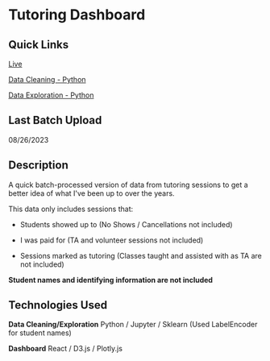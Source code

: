 # Tutoring Dashboard

## Quick Links

[Live](https://de-mark.github.io/tutoring_dashboard/)

[Data Cleaning - Python](https://github.com/de-mark/info/blob/main/src/data/data_cleaning.ipynb)

[Data Exploration - Python](https://github.com/de-mark/info/blob/main/src/data/data_exploration.ipynb)

## Last Batch Upload

08/26/2023

## Description

A quick batch-processed version of data from tutoring sessions to get a better idea of what I've been up to over the years.

This data only includes sessions that:

- Students showed up to (No Shows / Cancellations not included)

- I was paid for (TA and volunteer sessions not included)

- Sessions marked as tutoring (Classes taught and assisted with as TA are not included)

**Student names and identifying information are not included**

## Technologies Used

**Data Cleaning/Exploration** Python / Jupyter / Sklearn (Used LabelEncoder for student names)

**Dashboard** React / D3.js / Plotly.js